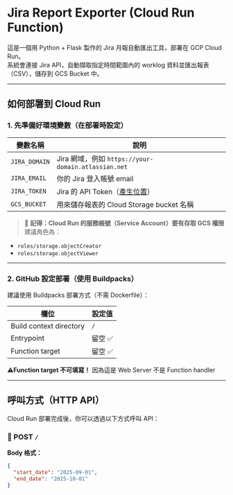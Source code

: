 # Jira Report Exporter (Cloud Run Function)

這是一個用 Python + Flask 製作的 Jira 月報自動匯出工具，部署在 GCP Cloud Run。  
系統會連接 Jira API，自動擷取指定時間範圍內的 worklog 資料並匯出報表（CSV），儲存到 GCS Bucket 中。

---

## 如何部署到 Cloud Run

### 1. 先準備好環境變數（在部署時設定）

| 變數名稱        | 說明                           |
|------------------|--------------------------------|
| `JIRA_DOMAIN`     | Jira 網域，例如 `https://your-domain.atlassian.net` |
| `JIRA_EMAIL`      | 你的 Jira 登入帳號 email      |
| `JIRA_TOKEN`      | Jira 的 API Token（[產生位置](https://id.atlassian.com/manage-profile/security/api-tokens)） |
| `GCS_BUCKET`      | 用來儲存報表的 Cloud Storage bucket 名稱 |

> 📌 **記得：Cloud Run 的服務帳號（Service Account）要有存取 GCS 權限**
建議角色為：
- `roles/storage.objectCreator`
- `roles/storage.objectViewer`

---

### 2. GitHub 設定部署（使用 Buildpacks）

建議使用 Buildpacks 部署方式（不需 Dockerfile）：

| 欄位                     | 設定值         |
|--------------------------|----------------|
| Build context directory  | `/`            |
| Entrypoint               | 留空 ✅         |
| Function target          | 留空 ✅         |

⚠️**Function target 不可填寫！** 因為這是 Web Server 不是 Function handler

---

## 呼叫方式（HTTP API）

Cloud Run 部署完成後，你可以透過以下方式呼叫 API：

### 🔸 POST `/`

**Body 格式：**

```json
{
  "start_date": "2025-09-01",
  "end_date": "2025-10-01"
}
